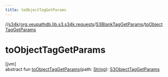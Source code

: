 ```yaml
---
title: toObjectTagGetParams
---
```

//[s34k](../../../index.html)/[org.veupathdb.lib.s3.s34k.requests](../index.html)/[S3BlankTagGetParams](index.html)/[toObjectTagGetParams](to-object-tag-get-params.html)



# toObjectTagGetParams



[jvm]\
abstract fun [toObjectTagGetParams](to-object-tag-get-params.html)(path: [String](https://kotlinlang.org/api/latest/jvm/stdlib/kotlin/-string/index.html)): [S3ObjectTagGetParams](../../org.veupathdb.lib.s3.s34k.requests.object/-s3-object-tag-get-params/index.html)




